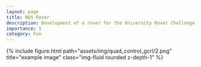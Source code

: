 ```yaml
---
layout: page
title: NUS Rover
description: Development of a rover for the University Rover Challenge 2020
importance: 1
category: Fun
---
```


<div class="row">
    <div class="col-sm mt-3 mt-md-0">
        {% include figure.html path="assets/img/quad_control_gcrl/2.png" title="example image" class="img-fluid rounded z-depth-1" %}
    </div>
</div>


